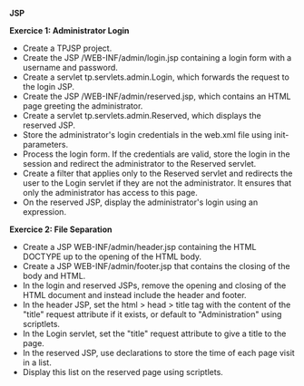 **JSP**

**Exercice 1: Administrator Login**
- Create a TPJSP project.
- Create the JSP /WEB-INF/admin/login.jsp containing a login form with a username and password.
- Create a servlet tp.servlets.admin.Login, which forwards the request to the login JSP.
- Create the JSP /WEB-INF/admin/reserved.jsp, which contains an HTML page greeting the administrator.
- Create a servlet tp.servlets.admin.Reserved, which displays the reserved JSP.
- Store the administrator's login credentials in the web.xml file using init-parameters.
- Process the login form. If the credentials are valid, store the login in the session and redirect the administrator to the Reserved servlet.
- Create a filter that applies only to the Reserved servlet and redirects the user to the Login servlet if they are not the administrator. It ensures that only the administrator has access to this page.
- On the reserved JSP, display the administrator's login using an expression.

**Exercice 2: File Separation**
- Create a JSP WEB-INF/admin/header.jsp containing the HTML DOCTYPE up to the opening of the HTML body.
- Create a JSP WEB-INF/admin/footer.jsp that contains the closing of the body and HTML.
- In the login and reserved JSPs, remove the opening and closing of the HTML document and instead include the header and footer.
- In the header JSP, set the html > head > title tag with the content of the "title" request attribute if it exists, or default to "Administration" using scriptlets.
- In the Login servlet, set the "title" request attribute to give a title to the page.
- In the reserved JSP, use declarations to store the time of each page visit in a list.
- Display this list on the reserved page using scriptlets.